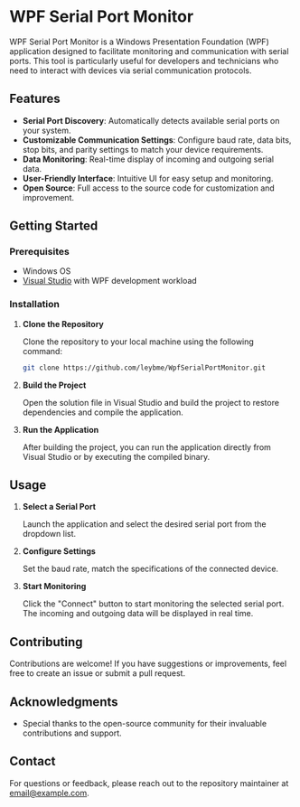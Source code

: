 # WPF Serial Port Monitor

WPF Serial Port Monitor is a Windows Presentation Foundation (WPF) application designed to facilitate monitoring and communication with serial ports. This tool is particularly useful for developers and technicians who need to interact with devices via serial communication protocols.

## Features

- **Serial Port Discovery**: Automatically detects available serial ports on your system.
- **Customizable Communication Settings**: Configure baud rate, data bits, stop bits, and parity settings to match your device requirements.
- **Data Monitoring**: Real-time display of incoming and outgoing serial data.
- **User-Friendly Interface**: Intuitive UI for easy setup and monitoring.
- **Open Source**: Full access to the source code for customization and improvement.

## Getting Started

### Prerequisites

- Windows OS
- [Visual Studio](https://visualstudio.microsoft.com/) with WPF development workload

### Installation

1. **Clone the Repository**

   Clone the repository to your local machine using the following command:

   ```bash
   git clone https://github.com/leybme/WpfSerialPortMonitor.git
   ```

2. **Build the Project**

   Open the solution file in Visual Studio and build the project to restore dependencies and compile the application.

3. **Run the Application**

   After building the project, you can run the application directly from Visual Studio or by executing the compiled binary.

## Usage

1. **Select a Serial Port**

   Launch the application and select the desired serial port from the dropdown list.

2. **Configure Settings**

   Set the baud rate,  match the specifications of the connected device.

3. **Start Monitoring**

   Click the "Connect" button to start monitoring the selected serial port. The incoming and outgoing data will be displayed in real time.

## Contributing

Contributions are welcome! If you have suggestions or improvements, feel free to create an issue or submit a pull request.

## Acknowledgments

- Special thanks to the open-source community for their invaluable contributions and support.

## Contact

For questions or feedback, please reach out to the repository maintainer at [email@example.com](mailto:email@example.com).

